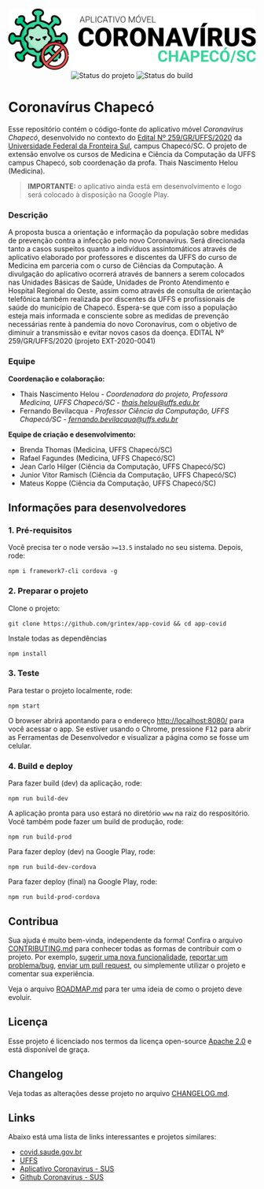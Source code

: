 <p align="center">
    <img width="600" src=".github/logo.png" title="Logo do projeto"><br />
    <img src="https://img.shields.io/maintenance/yes/2020?style=for-the-badge" title="Status do projeto">
    <img src="https://img.shields.io/github/workflow/status/grintex/app-covid/Main?label=Build&logo=github&logoColor=white&style=for-the-badge" title="Status do build">
</p>

# Coronavírus Chapecó

Esse repositório contém o código-fonte do aplicativo móvel *Coronavírus Chapecó*, desenvolvido no contexto do [Edital Nº 259/GR/UFFS/2020](https://www.uffs.edu.br/atos-normativos/edital/gr/2020-0259) da [Universidade Federal da Fronteira Sul](https://www.uffs.edu.br), campus Chapecó/SC. O projeto de extensão envolve os cursos de Medicina e Ciência da Computação da UFFS campus Chapecó, sob coordenação da profa. Thais Nascimento Helou (Medicina).

> **IMPORTANTE:** o aplicativo ainda está em desenvolvimento e logo será colocado à disposição na Google Play.

### Descrição

A proposta busca a orientação e informação da população sobre medidas de prevenção contra a infecção pelo novo Coronavírus. Será direcionada tanto a casos suspeitos quanto a indivíduos assintomáticos através de aplicativo elaborado por professores e discentes da UFFS do curso de Medicina em parceria com o curso de Ciências da Computação. A divulgação do aplicativo ocorrerá através de banners a serem colocados nas Unidades Básicas de Saúde, Unidades de Pronto Atendimento e Hospital Regional do Oeste, assim como através de consulta de orientação telefônica também realizada por discentes da UFFS e profissionais de saúde do município de Chapecó. Espera-se que com isso a população esteja mais informada e consciente sobre as medidas de prevenção necessárias rente à pandemia do novo Coronavírus, com o objetivo de diminuir a transmissão e evitar novos casos da doença. EDITAL Nº 259/GR/UFFS/2020 (projeto EXT-2020-0041)

### Equipe

**Coordenação e colaboração:**
* Thais Nascimento Helou - _Coordenadora do projeto, Professora Medicina, UFFS Chapecó/SC - [thais.helou@uffs.edu.br](mailto:thais.helou@uffs.edu.br)_
* Fernando Bevilacqua - _Professor Ciência da Computação, UFFS Chapecó/SC - [fernando.bevilacqua@uffs.edu.br](mailto:fernando.bevilacqua@uffs.edu.br)_

**Equipe de criação e desenvolvimento:**

* Brenda Thomas (Medicina, UFFS Chapecó/SC)
* Rafael Fagundes (Medicina, UFFS Chapecó/SC)
* Jean Carlo Hilger (Ciência da Computação, UFFS Chapecó/SC)
* Junior Vitor Ramisch (Ciência da Computação, UFFS Chapecó/SC)
* Mateus Koppe (Ciência da Computação, UFFS Chapecó/SC)

## Informações para desenvolvedores

### 1. Pré-requisitos

Você precisa ter o node versão `>=13.5` instalado no seu sistema. Depois, rode:

```
npm i framework7-cli cordova -g
```

### 2. Preparar o projeto

Clone o projeto:

```
git clone https://github.com/grintex/app-covid && cd app-covid
```

Instale todas as dependências

```
npm install
```

### 3. Teste

Para testar o projeto localmente, rode:

```
npm start
```

O browser abrirá apontando para o endereço [http://localhost:8080/](http://localhost:8080/) para você acessar o app. Se estiver usando o Chrome, pressione <kbd>F12</kbd> para abrir as Ferramentas de Desenvolvedor e visualizar a página como se fosse um celular.

### 4. Build e deploy

Para fazer build (dev) da aplicação, rode:

```
npm run build-dev
```

A aplicação pronta para uso estará no diretório `www` na raiz do respositório. Você também pode fazer um build de produção, rode:

```
npm run build-prod
```

Para fazer deploy (dev) na Google Play, rode:

```
npm run build-dev-cordova
```

Para fazer deploy (final) na Google Play, rode:

```
npm run build-prod-cordova
```

## Contribua

Sua ajuda é muito bem-vinda, independente da forma! Confira o arquivo [CONTRIBUTING.md](CONTRIBUTING.md) para conhecer todas as formas de contribuir com o projeto. Por exemplo, [sugerir uma nova funcionalidade](https://github.com/grintex/app-covid/issues/new?assignees=&labels=&template=feature_request.md&title=), [reportar um problema/bug](https://github.com/grintex/app-covid/issues/new?assignees=&labels=bug&template=bug_report.md&title=), [enviar um pull request](https://github.com/grintex/hacktoberfest/blob/master/docs/tutorial-pull-request.md), ou simplemente utilizar o projeto e comentar sua experiência.

Veja o arquivo [ROADMAP.md](ROADMAP.md) para ter uma ideia de como o projeto deve evoluir.


## Licença

Esse projeto é licenciado nos termos da licença open-source [Apache 2.0](https://choosealicense.com/licenses/apache-2.0/) e está disponível de graça.

## Changelog

Veja todas as alterações desse projeto no arquivo [CHANGELOG.md](CHANGELOG.md).


## Links

Abaixo está uma lista de links interessantes e projetos similares:

* [covid.saude.gov.br](https://covid.saude.gov.br/)
* [UFFS](https://www.uffs.edu.br)
* [Aplicativo Coronavirus - SUS](https://www.gov.br/pt-br/apps/coronavirus-sus)
* [Github Coronavirus - SUS](https://github.com/spbgovbr/aplicativo-coronavirus-sus)
